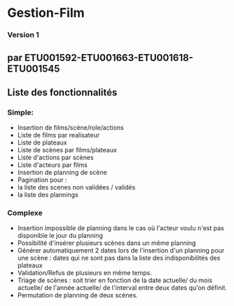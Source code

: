 # Gestion-Film 
### Version 1

## par ETU001592-ETU001663-ETU001618-ETU001545 

## Liste des fonctionnalités
### Simple: 
- Insertion de films/scène/role/actions
- Liste de films par realisateur
- Liste de plateaux
- Liste de scènes par films/plateaux
- Liste d'actions par scènes
- Liste d'acteurs par films
- Insertion de planning de scène
-  Pagination pour : 
  - la liste des scenes non validées / validés
  - la liste des plannings

### Complexe
- Insertion impossible de planning dans le cas où l'acteur voulu n'est pas disponible le jour du planning
- Possibilité d'insérer plusieurs scènes dans un même planning
- Générer automatiquement 2 dates lors de l'insertion d'un planning pour une scène : dates qui ne sont pas dans la liste des indisponibilités des plateaux
- Validation/Refus de plusieurs en même temps.
- Triage de scènes : soit trier en fonction de la date actuelle/ du mois actuelle/ de l'année actuelle/ de l'interval entre deux dates qu'on définit.
- Permutation de planning de deux scènes.
